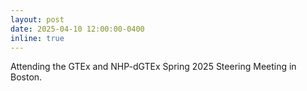 ```yaml
---
layout: post
date: 2025-04-10 12:00:00-0400
inline: true
---
```


Attending the GTEx and NHP-dGTEx Spring 2025 Steering Meeting in Boston.
